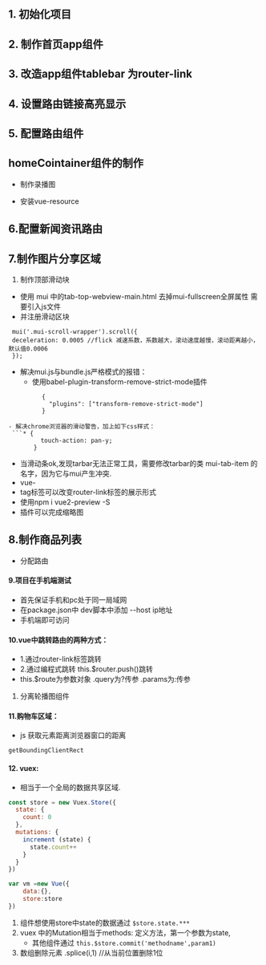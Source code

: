 ## 1. 初始化项目
## 2. 制作首页app组件
## 3. 改造app组件tablebar 为router-link
## 4. 设置路由链接高亮显示
## 5. 配置路由组件
## homeCointainer组件的制作
  - 制作录播图
   + 安装vue-resource 

## 6.配置新闻资讯路由
## 7.制作图片分享区域
 1. 制作顶部滑动块
 + 使用 mui 中的tab-top-webview-main.html  去掉mui-fullscreen全屏属性  需要引入js文件
 +  并注册滑动区块  
   ```  
    mui('.mui-scroll-wrapper').scroll({
	deceleration: 0.0005 //flick 减速系数，系数越大，滚动速度越慢，滚动距离越小，默认值0.0006
    });
   ```
  + 解决mui.js与bundle.js严格模式的报错：
    - 使用babel-plugin-transform-remove-strict-mode插件
    ```    $ npm install babel-plugin-transform-remove-strict-mode
          {
            "plugins": ["transform-remove-strict-mode"]
          }
    ```
   ```
  - 解决chrome浏览器的滑动警告，加上如下css样式：  
    ```* {
            touch-action: pan-y;
          }
   ```

- 当滑动条ok,发现tarbar无法正常工具，需要修改tarbar的类 mui-tab-item 的名字，因为它与mui产生冲突.
- vue-
- tag标签可以改变router-link标签的展示形式
- 使用npm i vue2-preview -S
- 插件可以完成缩略图


## 8.制作商品列表

- 分配路由

#### 9.项目在手机端测试

- 首先保证手机和pc处于同一局域网
- 在package.json中  dev脚本中添加 --host  ip地址
- 手机端即可访问

#### 10.vue中跳转路由的两种方式：

- 1.通过router-link标签跳转
- 2.通过编程式跳转 this.$router.push()跳转
- this.$route为参数对象  .query为?传参  .params为:传参

1. 分离轮播图组件


#### 11.购物车区域：

- js 获取元素距离浏览器窗口的距离   

` getBoundingClientRect `

#### 12. vuex:

- 相当于一个全局的数据共享区域.

```javascript
const store = new Vuex.Store({
  state: {
    count: 0
  },
  mutations: {
    increment (state) {
      state.count++
    }
  }
})

var vm =new Vue({
    data:{},
    store:store
})
```

1. 组件想使用store中state的数据通过 `$store.state.***`
2. vuex 中的Mutation相当于methods: 定义方法，第一个参数为state, 
   - 其他组件通过 `this.$store.commit('methodname',param1)`
3. 数组删除元素  .splice(i,1)  //从当前位置删除1位